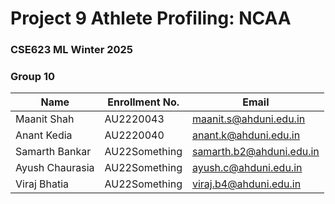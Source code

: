 # Project 9 Athlete Profiling: NCAA
### CSE623 ML Winter 2025
### Group 10

| Name             | Enrollment No. | Email                     |
|------------------|----------------|---------------------------|
| Maanit Shah      | AU2220043      | maanit.s@ahduni.edu.in    |
| Anant Kedia      | AU2220040      | anant.k@ahduni.edu.in     |
| Samarth Bankar   | AU22Something  | samarth.b2@ahduni.edu.in  |
| Ayush Chaurasia  | AU22Something  | ayush.c@ahduni.edu.in     |
| Viraj Bhatia     | AU22Something  | viraj.b4@ahduni.edu.in    |
